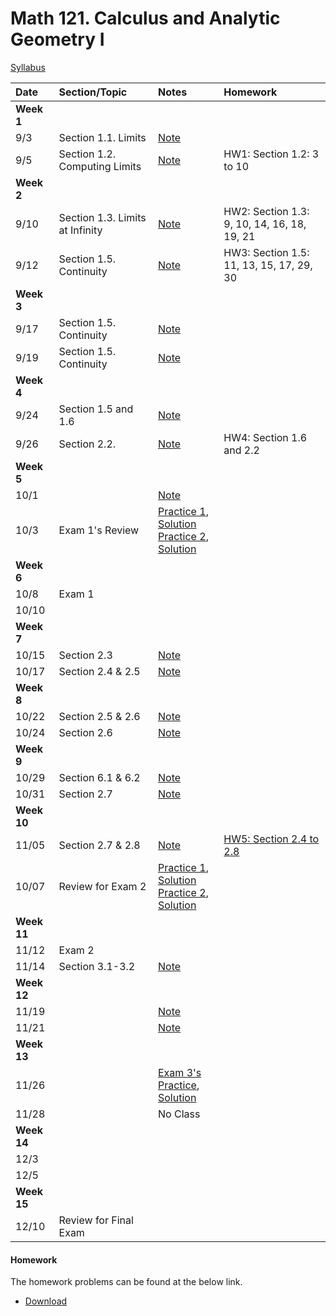 # Math 121. Calculus and Analytic Geometry I 

[Syllabus](syllabus.html)

| Date        | Section/Topic                  | Notes    |Homework     |
|:------------|:------------|:------------|:-------------------------------------|
| **Week 1**  |                                |    |                    |
| 9/3         |   Section 1.1. Limits                    | [Note](notes/3_9.pdf)|| 
| 9/5         |   Section 1.2. Computing Limits                    | [Note](notes/5_9.pdf) |HW1: Section 1.2: 3 to 10| 
| **Week 2**  |                                |    |                    |
| 9/10         |   Section 1.3.   Limits at Infinity                    | [Note](notes/10_9.pdf)           |HW2: Section 1.3: 9, 10, 14, 16, 18, 19, 21 |
| 9/12         |   Section 1.5. Continuity                    | [Note](notes/note9_12.pdf)           |HW3: Section 1.5: 11, 13, 15, 17, 29, 30| 
| **Week 3**  |                                |    |                    |
| 9/17         |   Section 1.5.   Continuity                    | [Note](notes/9_17.pdf)            ||
| 9/19         |   Section 1.5.   Continuity                    | [Note](notes/9_19.pdf)            ||
| **Week 4**  |                                |    |                    |
| 9/24         |   Section 1.5 and 1.6                       | [Note](notes/9_24.pdf)            ||
| 9/26         |   Section 2.2.                       | [Note](notes/9_26.pdf)            |HW4: Section 1.6 and 2.2|
| **Week 5**  |                                |    |                    |
| 10/1         |                          |  [Note](notes/10_1.pdf)           |
| 10/3         |  Exam 1's Review                        |    [Practice 1](exam1/practice_exam_1_1.pdf), [Solution](exam1/practice_exam_1_1_sol.pdf)  <br> [Practice 2](exam1/practice_exam_1_2.pdf), [Solution](exam1/practice_exam_1_2_sol.pdf)                 | |
| **Week 6**  |                                |    |                    |
| 10/8         |   Exam 1                       | |
| 10/10         |                          |          |
| **Week 7**  |                                |    |                    |
| 10/15         |   Section 2.3                       | [Note](notes/10_15.pdf)  |
| 10/17         |   Section 2.4 & 2.5                      |  [Note](notes/10_17.pdf)  |
| **Week 8**  |                                |    |                    |
| 10/22         |   Section 2.5 & 2.6                       | [Note](notes/10_22.pdf)  |
| 10/24         |   Section 2.6                      |   [Note](notes/10_24.pdf)       |
| **Week 9**  |                                |    |                    |
| 10/29         |     Section 6.1 & 6.2                     | [Note](notes/10_29.pdf)  |
| 10/31         |   Section 2.7                      |   [Note](notes/10_31.pdf)       |
| **Week 10**  |                                |    |                    |
| 11/05         |   Section 2.7 & 2.8        | [Note](notes/11_5.pdf)      |[HW5: Section 2.4 to 2.8](hw/hw.pdf)  |
| 10/07         |   Review for Exam 2                       |  [Practice 1](exam2/practice_exam_2_1.pdf), [Solution](exam2/practice_exam_2_1_sol.pdf) <br> [Practice 2](exam2/practice_exam_2_2.pdf), [Solution](exam2/practice_exam_2_2_sol.pdf)       |
| **Week 11**  |                                |    |                    |
| 11/12         |     Exam 2                   |  |
| 11/14         |     Section 3.1-3.2                 |  [Note](notes/11_14.pdf)        |
| **Week 12**  |                                |    |                    |
| 11/19         |                        | [Note](notes/11_19.pdf) |
| 11/21         |                      |  [Note](notes/11_21.pdf)        |
| **Week 13**  |                                |    |                    |
| 11/26         |                        | [Exam 3's Practice](exam3/practice_exam_3_1.pdf), <br> [Solution](exam3/practice_exam_3_1_solution.pdf)  |
| 11/28         |                      |  No Class       |
| **Week 14**  |                                |    |                    |
| 12/3         |                        |  |
| 12/5         |                        |  |
| **Week 15**  |                                |    |                    |
| 12/10         |  Review for Final Exam                      |  |

#### Homework

The homework problems can be found at the below link. 
 
 - [Download](hw/hw.pdf)